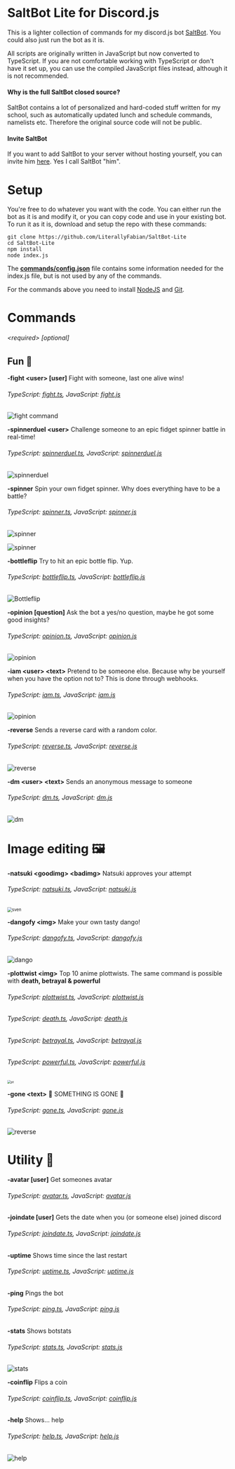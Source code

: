 # SaltBot Lite for Discord.js

This is a lighter collection of commands for my discord.js bot [SaltBot](https://bots.ondiscord.xyz/bots/539453930313351168). You could also just run the bot as it is.

 All scripts are originally written in JavaScript but now converted to TypeScript. If you are not comfortable working with TypeScript or don't have it set up, you can use the compiled JavaScript files instead, although it is not recommended.

#### Why is the full SaltBot closed source?

SaltBot contains a lot of personalized and hard-coded stuff written for my school, such as automatically updated lunch and schedule commands, namelists etc. Therefore the original source code will not be public. 

#### Invite SaltBot

If you want to add SaltBot to your server without hosting yourself, you can invite him [here](https://bots.ondiscord.xyz/bots/539453930313351168). Yes I call SaltBot "him".

# Setup

You're free to do whatever you want with the code. You can either run the bot as it is and modify it, or you can copy code and use in your existing bot. To run it as it is, download and setup the repo with these commands:

```
git clone https://github.com/LiterallyFabian/SaltBot-Lite
cd SaltBot-Lite
npm install
node index.js
```

The **[commands/config.json](commands/config.json)** file contains some information needed for the index.js file, but is not used by any of the commands.

For the commands above you need to install [NodeJS](https://nodejs.org/en/) and [Git](https://git-scm.com/).

# Commands 

###### \<required> [optional]

## Fun 🎪

**-fight <user\> [user]** Fight with someone, last one alive wins!

###### TypeScript: [fight.ts](commands/TypeScript/fight.ts), JavaScript: [fight.js](commands/JavaScript/fight.js)

![fight command](https://media.discordapp.net/attachments/501452852364050443/697571646935924736/unknown.png?width=430&height=677)

**-spinnerduel \<user>** Challenge someone to an epic fidget spinner battle in real-time!

###### TypeScript: [spinnerduel.ts](commands/TypeScript/spinnerduel.ts), JavaScript: [spinnerduel.js](commands/JavaScript/spinnerduel.js)

![spinnerduel](https://media.discordapp.net/attachments/501452852364050443/697572737954087002/unknown.png)

**-spinner** Spin your own fidget spinner. Why does everything have to be a battle?

###### TypeScript: [spinner.ts](commands/TypeScript/spinner.ts), JavaScript: [spinner.js](commands/JavaScript/spinner.js)

![spinner](https://cdn.discordapp.com/attachments/501452852364050443/697574022103171105/unknown.png)

![spinner](https://cdn.discordapp.com/attachments/501452852364050443/697574049467072572/unknown.png)

**-bottleflip** Try to hit an epic bottle flip. Yup.

###### TypeScript: [bottleflip.ts](commands/TypeScript/bottleflip.ts), JavaScript: [bottleflip.js](commands/JavaScript/bottleflip.js)

![Bottleflip](https://cdn.discordapp.com/attachments/501452852364050443/697574954224582676/unknown.png)



**-opinion [question]** Ask the bot a yes/no question, maybe he got some good insights?

###### TypeScript: [opinion.ts](commands/TypeScript/opinion.ts), JavaScript: [opinion.js](commands/JavaScript/opinion.js)

![opinion](https://i.imgur.com/JXCBpE5.png)

**-iam <user\> <text\>** Pretend to be someone else. Because why be yourself when you have the option not to? This is done through webhooks.

###### TypeScript: [iam.ts](commands/TypeScript/iam.ts), JavaScript: [iam.js](commands/JavaScript/iam.js)

![opinion](https://cdn.discordapp.com/attachments/520168552687206400/738809452827770973/unknown.png)

**-reverse** Sends a reverse card with a random color. 

###### TypeScript: [reverse.ts](commands/TypeScript/reverse.ts), JavaScript: [reverse.js](commands/JavaScript/reverse.js)

![reverse](https://i.imgur.com/5OuuKyz.png)

**-dm <user\> <text\>** Sends an anonymous message to someone

###### TypeScript: [dm.ts](commands/TypeScript/dm.ts), JavaScript: [dm.js](commands/JavaScript/dm.js)

![dm](https://i.imgur.com/MM1BaIx.png)

# Image editing 🖼

**-natsuki <goodimg\> <badimg\>** Natsuki approves your attempt

###### TypeScript: [natsuki.ts](commands/TypeScript/natsuki.ts), JavaScript: [natsuki.js](commands/JavaScript/natsuki.js)

<img src="https://media.discordapp.net/attachments/501452852364050443/697576695024320531/unknown.png" alt="sven" style="zoom: 67%;" />



**-dangofy <img\>** Make your own tasty dango!

###### TypeScript: [dangofy.ts](commands/TypeScript/dangofy.ts), JavaScript: [dangofy.js](commands/JavaScript/dangofy.js)

![dango](https://media.discordapp.net/attachments/501452852364050443/697577110918660126/unknown.png?width=609&height=676)

**-plottwist \<img>** Top 10 anime plottwists. The same command is possible with **death, betrayal & powerful**

###### TypeScript: [plottwist.ts](commands/TypeScript/plottwist.ts), JavaScript: [plottwist.js](commands/JavaScript/plottwist.js)

###### TypeScript: [death.ts](commands/TypeScript/death.ts), JavaScript: [death.js](commands/JavaScript/death.js)

###### TypeScript: [betrayal.ts](commands/TypeScript/betrayal.ts), JavaScript: [betrayal.js](commands/JavaScript/betrayal.js)

###### TypeScript: [powerful.ts](commands/TypeScript/powerful.ts), JavaScript: [powerful.js](commands/JavaScript/powerful.js)

<img src="https://cdn.discordapp.com/attachments/501452852364050443/697577996260868297/unknown.png" alt="pt" style="zoom:50%;" />

**-gone \<text>** 🦀 SOMETHING IS GONE 🦀

###### TypeScript: [gone.ts](commands/TypeScript/gone.ts), JavaScript: [gone.js](commands/JavaScript/gone.js)

![reverse](https://i.imgur.com/ajoQi7w.png)

# Utility 🔨

**-avatar [user]** Get someones avatar

###### TypeScript: [avatar.ts](commands/TypeScript/avatar.ts), JavaScript: [avatar.js](commands/JavaScript/avatar.js)

**-joindate [user]** Gets the date when you (or someone else) joined discord 

###### TypeScript: [joindate.ts](commands/TypeScript/joindate.ts), JavaScript: [joindate.js](commands/JavaScript/joindate.js)

**-uptime** Shows time since the last restart 

###### TypeScript: [uptime.ts](commands/TypeScript/uptime.ts), JavaScript: [uptime.js](commands/JavaScript/uptime.js)

**-ping** Pings the bot

###### TypeScript: [ping.ts](commands/TypeScript/ping.ts), JavaScript: [ping.js](commands/JavaScript/ping.js)

**-stats** Shows botstats 

###### TypeScript: [stats.ts](commands/TypeScript/stats.ts), JavaScript: [stats.js](commands/JavaScript/stats.js)

![stats](https://i.imgur.com/fQBwUZD.png)

**-coinflip** Flips a coin

###### TypeScript: [coinflip.ts](commands/TypeScript/coinflip.ts), JavaScript: [coinflip.js](commands/JavaScript/coinflip.js)

**-help** Shows... help

###### TypeScript: [help.ts](commands/TypeScript/help.ts), JavaScript: [help.js](commands/JavaScript/help.js)

![help](https://i.imgur.com/G8Lp04t.png)

